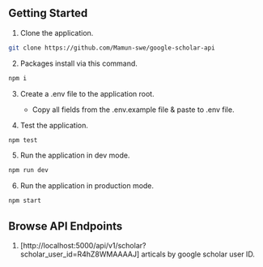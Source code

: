 

## Getting Started

1. Clone the application.
```bash
git clone https://github.com/Mamun-swe/google-scholar-api
```
2. Packages install via this command.       
```bash
npm i
```
3. Create a .env file to the application root.       
    * Copy all fields from the .env.example file & paste to .env file.

4. Test the application.
```bash
npm test
```

5. Run the application in dev mode.
```bash
npm run dev
```
6. Run the application in production mode.
```bash
npm start
```

## Browse API Endpoints

1. [http://localhost:5000/api/v1/scholar?scholar_user_id=R4hZ8WMAAAAJ] articals by google scholar user ID.